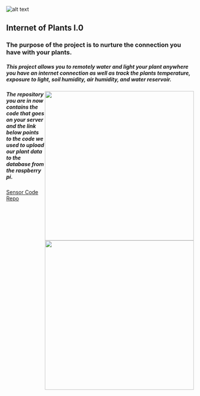 ![alt text](/public/assets/images/info1.png "Logo Title Text 1")

## Internet of Plants I.0
### The purpose of the project is to nurture the connection you have with your plants.

##### This project allows you to remotely water and light your plant anywhere you have an internet connection as well as track the plants temperature, exposure to light, soil humidity, air humidity, and water reservoir.

<div style='vertical-align:middle; display:inline;'>
<img style="float: right; width: 400px;" src="public/assets/images/info2.png">
<img style="float: right; width: 400px" src="public/assets/images/info3.png">
</div>

##### The repository you are in now contains the code that goes on your server and the link below points to the code we used to upload our plant data to the database from the raspberry pi.


[Sensor Code Repo](https://github.com/tstorti/noodle-sensor "sensor code repository")
